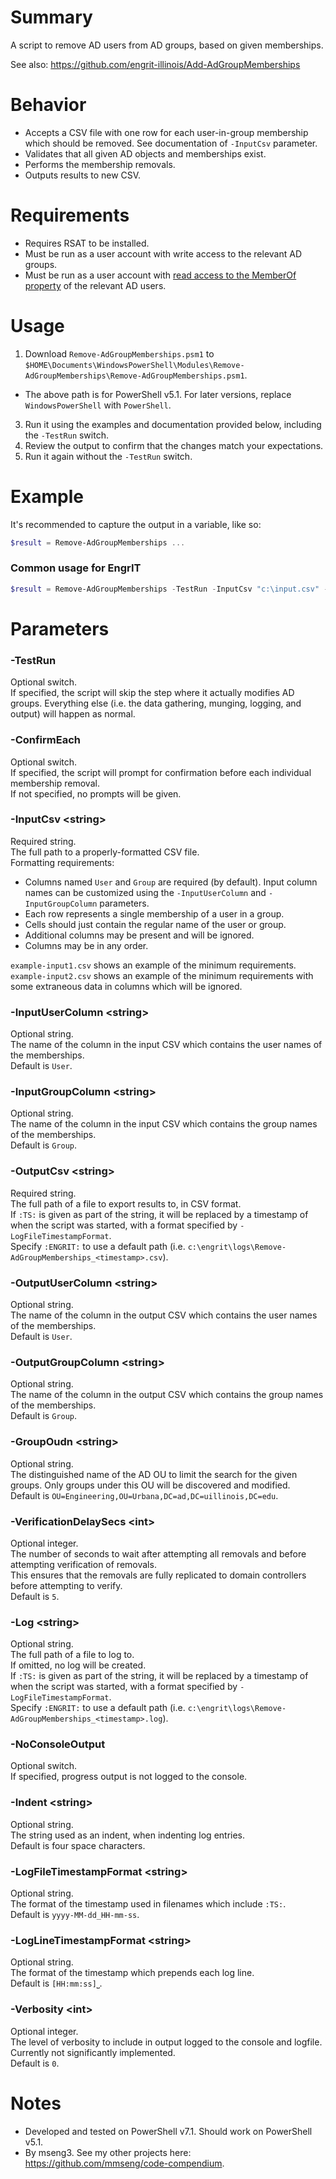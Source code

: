 # Summary
A script to remove AD users from AD groups, based on given memberships.  

See also: https://github.com/engrit-illinois/Add-AdGroupMemberships  

# Behavior
- Accepts a CSV file with one row for each user-in-group membership which should be removed. See documentation of `-InputCsv` parameter.
- Validates that all given AD objects and memberships exist.
- Performs the membership removals.
- Outputs results to new CSV.

# Requirements
- Requires RSAT to be installed.
- Must be run as a user account with write access to the relevant AD groups.
- Must be run as a user account with [read access to the MemberOf property](https://answers.uillinois.edu/48115) of the relevant AD users.

# Usage
1. Download `Remove-AdGroupMemberships.psm1` to `$HOME\Documents\WindowsPowerShell\Modules\Remove-AdGroupMemberships\Remove-AdGroupMemberships.psm1`.
  - The above path is for PowerShell v5.1. For later versions, replace `WindowsPowerShell` with `PowerShell`.
3. Run it using the examples and documentation provided below, including the `-TestRun` switch.
4. Review the output to confirm that the changes match your expectations.
5. Run it again without the `-TestRun` switch.

# Example
It's recommended to capture the output in a variable, like so:
```powershell
$result = Remove-AdGroupMemberships ...
```

### Common usage for EngrIT
```powershell
$result = Remove-AdGroupMemberships -TestRun -InputCsv "c:\input.csv" -OutputCsv ":ENGRIT:" -Log ":ENGRIT:"
```

# Parameters

### -TestRun
Optional switch.  
If specified, the script will skip the step where it actually modifies AD groups. Everything else (i.e. the data gathering, munging, logging, and output) will happen as normal.  

### -ConfirmEach
Optional switch.  
If specified, the script will prompt for confirmation before each individual membership removal.  
If not specified, no prompts will be given.  

### -InputCsv \<string\>
Required string.  
The full path to a properly-formatted CSV file.  
Formatting requirements:  
  - Columns named `User` and `Group` are required (by default). Input column names can be customized using the `-InputUserColumn` and `-InputGroupColumn` parameters.
  - Each row represents a single membership of a user in a group.
  - Cells should just contain the regular name of the user or group.
  - Additional columns may be present and will be ignored.  
  - Columns may be in any order.  

`example-input1.csv` shows an example of the minimum requirements.  
`example-input2.csv` shows an example of the minimum requirements with some extraneous data in columns which will be ignored.  

### -InputUserColumn \<string\>
Optional string.  
The name of the column in the input CSV which contains the user names of the memberships.  
Default is `User`.  

### -InputGroupColumn \<string\>
Optional string.  
The name of the column in the input CSV which contains the group names of the memberships.  
Default is `Group`.  

### -OutputCsv \<string\>
Required string.  
The full path of a file to export results to, in CSV format.  
If `:TS:` is given as part of the string, it will be replaced by a timestamp of when the script was started, with a format specified by `-LogFileTimestampFormat`.  
Specify `:ENGRIT:` to use a default path (i.e. `c:\engrit\logs\Remove-AdGroupMemberships_<timestamp>.csv`).  

### -OutputUserColumn \<string\>
Optional string.  
The name of the column in the output CSV which contains the user names of the memberships.  
Default is `User`.  

### -OutputGroupColumn \<string\>
Optional string.  
The name of the column in the output CSV which contains the group names of the memberships.  
Default is `Group`.  

### -GroupOudn \<string\>
Optional string.  
The distinguished name of the AD OU to limit the search for the given groups. Only groups under this OU will be discovered and modified.  
Default is `OU=Engineering,OU=Urbana,DC=ad,DC=uillinois,DC=edu`.  

### -VerificationDelaySecs \<int\>
Optional integer.  
The number of seconds to wait after attempting all removals and before attempting verification of removals.  
This ensures that the removals are fully replicated to domain controllers before attempting to verify.  
Default is `5`.  

### -Log \<string\>
Optional string.  
The full path of a file to log to.  
If omitted, no log will be created.  
If `:TS:` is given as part of the string, it will be replaced by a timestamp of when the script was started, with a format specified by `-LogFileTimestampFormat`.  
Specify `:ENGRIT:` to use a default path (i.e. `c:\engrit\logs\Remove-AdGroupMemberships_<timestamp>.log`).  

### -NoConsoleOutput
Optional switch.  
If specified, progress output is not logged to the console.  

### -Indent \<string\>
Optional string.  
The string used as an indent, when indenting log entries.  
Default is four space characters.  

### -LogFileTimestampFormat \<string\>
Optional string.  
The format of the timestamp used in filenames which include `:TS:`.  
Default is `yyyy-MM-dd_HH-mm-ss`.  

### -LogLineTimestampFormat \<string\>
Optional string.  
The format of the timestamp which prepends each log line.  
Default is `[HH:mm:ss]⎵`.  

### -Verbosity \<int\>
Optional integer.  
The level of verbosity to include in output logged to the console and logfile.  
Currently not significantly implemented.  
Default is `0`.  

# Notes
- Developed and tested on PowerShell v7.1. Should work on PowerShell v5.1.
- By mseng3. See my other projects here: https://github.com/mmseng/code-compendium.
